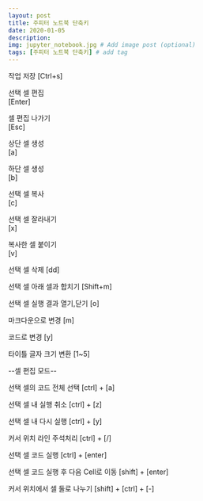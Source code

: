 ```yaml
---
layout: post
title: 주피터 노트북 단축키
date: 2020-01-05
description: 
img: jupyter_notebook.jpg # Add image post (optional)
tags: [주피터 노트북 단축키] # add tag
---
```


작업 저장
[Ctrl+s]

선택 셀 편집  
[Enter]

셀 편집 나가기  
[Esc]

상단 셀 생성  
[a]

하단 셀 생성  
[b]

선택 셀 복사  
[c]

선택 셀 잘라내기  
[x]

복사한 셀 붙이기  
[v]

선택 셀 삭제
[dd]

선택 셀 아래 셀과 합치기
[Shift+m]

선택 셀 실행 결과 열기,닫기
[o]

마크다운으로 변경
[m]

코드로 변경
[y]

타이틀 글자 크기 변환
[1~5]

--셀 편집 모드--

선택 셀의 코드 전체 선택
[ctrl] + [a]

선택 셀 내 실행 취소
[ctrl] + [z]

선택 셀 내 다시 실행
[ctrl] + [y]

커서 위치 라인 주석처리
[ctrl] + [/]

선택 셀 코드 실행
[ctrl] + [enter]

선택 셀 코드 실행 후 다음 Cell로 이동
[shift] + [enter]

커서 위치에서 셀 둘로 나누기
[shift] + [ctrl] + [-]

